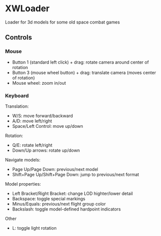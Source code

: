 # XWLoader
Loader for 3d models for some old space combat games

## Controls

### Mouse

* Button 1 (standard left click) + drag: rotate camera around center of rotation
* Button 3 (mouse wheel button) + drag: translate camera (moves center of rotation)
* Mouse wheel: zoom in/out

### Keyboard

Translation:
* W/S: move forward/backward
* A/D: move left/right
* Space/Left Control: move up/down

Rotation:
* Q/E: rotate left/right
* Down/Up arrows: rotate up/down

Navigate models:
* Page Up/Page Down: previous/next model
* Shift+Page Up/Shift+Page Down: jump to previous/next format

Model properties:
* Left Bracket/Right Bracket: change LOD highter/lower detail
* Backspace: toggle special markings
* Minus/Equals: previous/next flight group color
* Backslash: toggle model-defined hardpoint indicators

Other
* L: toggle light rotation
